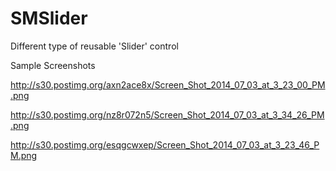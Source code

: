 SMSlider
========

Different type of reusable 'Slider' control

Sample Screenshots

http://s30.postimg.org/axn2ace8x/Screen_Shot_2014_07_03_at_3_23_00_PM.png

http://s30.postimg.org/nz8r072n5/Screen_Shot_2014_07_03_at_3_34_26_PM.png

http://s30.postimg.org/esqgcwxep/Screen_Shot_2014_07_03_at_3_23_46_PM.png